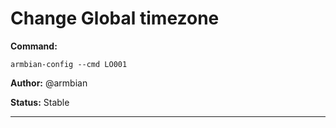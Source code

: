 # Change Global timezone
**Command:** 
~~~
armbian-config --cmd LO001
~~~

**Author:** @armbian

**Status:** Stable



***

